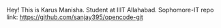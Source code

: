 Hey!
This is Karus Manisha.
Student at IIIT Allahabad.
Sophomore-IT
repo link: https://github.com/sanjay395/opencode-git
